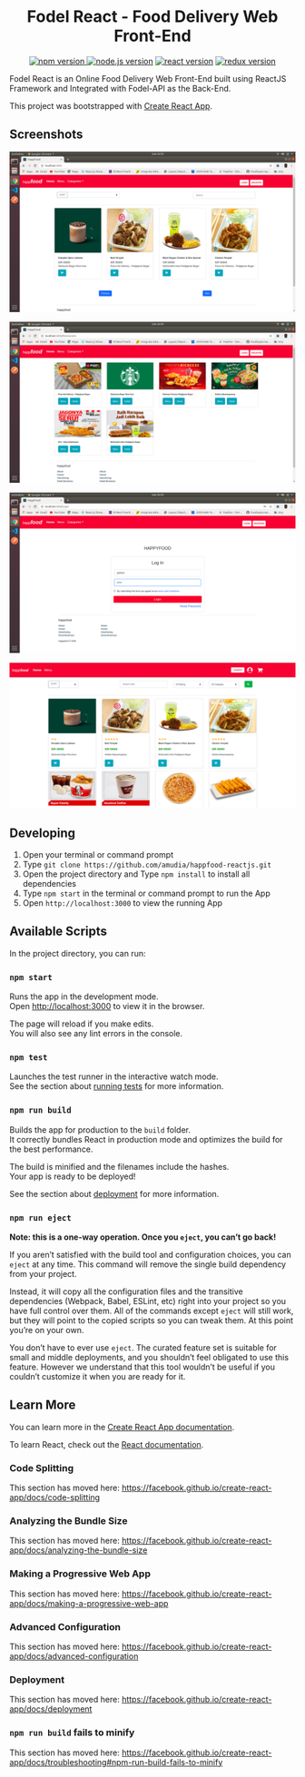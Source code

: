 <h1 align="center">Fodel React - Food Delivery Web Front-End</h1>

<p align="center">
<a href="#"><img src="https://img.shields.io/badge/npm-6.13.4-brightgreen.svg?style=flat-square" alt="npm version">
</a>
<a href="#"><img src="https://img.shields.io/badge/node.js-12.14.0-blue.svg?style=flat-square" alt="node.js version"></a>
<a href="#"><img src="https://img.shields.io/badge/react-16.12.0-green.svg?style=flat-square" alt="react version"></a>
<a href="#"><img src="https://img.shields.io/badge/redux-4.0.5-informational.svg?style=flat-square" alt="redux version"></a>
</p>

Fodel React is an Online Food Delivery Web Front-End built using ReactJS Framework and Integrated with Fodel-API as the Back-End.

This project was bootstrapped with [Create React App](https://github.com/facebook/create-react-app).

## Screenshots

<p align="center">
<img src="./screenshoots/1.png">
</p>
<p align="center">
<img src="./screenshoots/2.png">
</p>
<p align="center">
<img src="./screenshoots/3.png">
</p>
<p align="center">
<img src="./screenshoots/5.png">
</p>

## Developing
1. Open your terminal or command prompt
2. Type `git clone https://github.com/amudia/happfood-reactjs.git`
3. Open the project directory and Type `npm install` to install all dependencies
4. Type `npm start` in the terminal or command prompt to run the App
5. Open `http://localhost:3000` to view the running App

## Available Scripts

In the project directory, you can run:

### `npm start`

Runs the app in the development mode.<br />
Open [http://localhost:3000](http://localhost:3000) to view it in the browser.

The page will reload if you make edits.<br />
You will also see any lint errors in the console.

### `npm test`

Launches the test runner in the interactive watch mode.<br />
See the section about [running tests](https://facebook.github.io/create-react-app/docs/running-tests) for more information.

### `npm run build`

Builds the app for production to the `build` folder.<br />
It correctly bundles React in production mode and optimizes the build for the best performance.

The build is minified and the filenames include the hashes.<br />
Your app is ready to be deployed!

See the section about [deployment](https://facebook.github.io/create-react-app/docs/deployment) for more information.

### `npm run eject`

**Note: this is a one-way operation. Once you `eject`, you can’t go back!**

If you aren’t satisfied with the build tool and configuration choices, you can `eject` at any time. This command will remove the single build dependency from your project.

Instead, it will copy all the configuration files and the transitive dependencies (Webpack, Babel, ESLint, etc) right into your project so you have full control over them. All of the commands except `eject` will still work, but they will point to the copied scripts so you can tweak them. At this point you’re on your own.

You don’t have to ever use `eject`. The curated feature set is suitable for small and middle deployments, and you shouldn’t feel obligated to use this feature. However we understand that this tool wouldn’t be useful if you couldn’t customize it when you are ready for it.

## Learn More

You can learn more in the [Create React App documentation](https://facebook.github.io/create-react-app/docs/getting-started).

To learn React, check out the [React documentation](https://reactjs.org/).

### Code Splitting

This section has moved here: https://facebook.github.io/create-react-app/docs/code-splitting

### Analyzing the Bundle Size

This section has moved here: https://facebook.github.io/create-react-app/docs/analyzing-the-bundle-size

### Making a Progressive Web App

This section has moved here: https://facebook.github.io/create-react-app/docs/making-a-progressive-web-app

### Advanced Configuration

This section has moved here: https://facebook.github.io/create-react-app/docs/advanced-configuration

### Deployment

This section has moved here: https://facebook.github.io/create-react-app/docs/deployment

### `npm run build` fails to minify

This section has moved here: https://facebook.github.io/create-react-app/docs/troubleshooting#npm-run-build-fails-to-minify